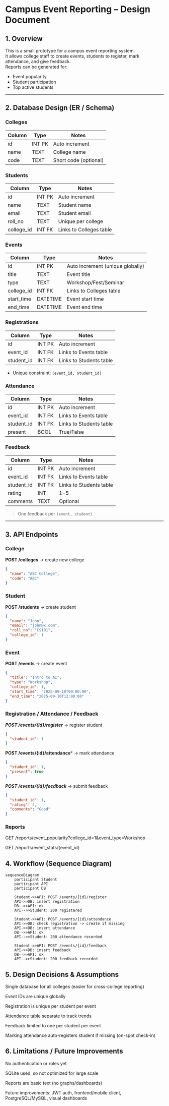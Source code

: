 # Campus Event Reporting – Design Document

## 1. Overview
This is a small prototype for a campus event reporting system.  
It allows college staff to create events, students to register, mark attendance, and give feedback.  
Reports can be generated for:  
- Event popularity  
- Student participation  
- Top active students  

---

## 2. Database Design (ER / Schema)

### **Colleges**
| Column | Type | Notes |
|--------|------|------|
| id     | INT PK | Auto increment |
| name   | TEXT   | College name |
| code   | TEXT   | Short code (optional) |

### **Students**
| Column | Type | Notes |
|--------|------|------|
| id         | INT PK | Auto increment |
| name       | TEXT   | Student name |
| email      | TEXT   | Student email |
| roll_no    | TEXT   | Unique per college |
| college_id | INT FK | Links to Colleges table |

### **Events**
| Column     | Type | Notes |
|------------|------|------|
| id         | INT PK | Auto increment (unique globally) |
| title      | TEXT   | Event title |
| type       | TEXT   | Workshop/Fest/Seminar |
| college_id | INT FK | Links to Colleges table |
| start_time | DATETIME | Event start time |
| end_time   | DATETIME | Event end time |

### **Registrations**
| Column     | Type | Notes |
|------------|------|------|
| id         | INT PK | Auto increment |
| event_id   | INT FK | Links to Events table |
| student_id | INT FK | Links to Students table |

- Unique constraint: `(event_id, student_id)`

### **Attendance**
| Column     | Type | Notes |
|------------|------|------|
| id         | INT PK | Auto increment |
| event_id   | INT FK | Links to Events table |
| student_id | INT FK | Links to Students table |
| present    | BOOL   | True/False |

### **Feedback**
| Column     | Type | Notes |
|------------|------|------|
| id         | INT PK | Auto increment |
| event_id   | INT FK | Links to Events table |
| student_id | INT FK | Links to Students table |
| rating     | INT    | 1-5 |
| comments   | TEXT   | Optional |

> One feedback per `(event, student)`

---

## 3. API Endpoints

### College
**POST /colleges** → create new college  

```json
{
  "name": "ABC College",
  "code": "ABC"
}
```
### Student

**POST /students** → create student  

```json
{
  "name": "John",
  "email": "john@x.com",
  "roll_no": "CS101",
  "college_id": 1
}
```

### Event

**POST /events** → create event

```json
{
  "title": "Intro to AI",
  "type": "Workshop",
  "college_id": 1,
  "start_time": "2025-09-10T09:00:00",
  "end_time": "2025-09-10T12:00:00"
}
```

### Registration / Attendance / Feedback

***POST /events/{id}/register*** → register student
```json
{
  "student_id": 1
}
```

**POST /events/{id}/attendance*** → mark attendance
```json
{
  "student_id": 1,
  "present": true
}
```

***POST /events/{id}/feedback*** → submit feedback
```json
{
  "student_id": 1,
  "rating": 4,
  "comments": "Good"
}
```

### Reports

GET /reports/event_popularity?college_id=1&event_type=Workshop

GET /reports/event_stats/{event_id}

## 4. Workflow (Sequence Diagram)

```mermaid
sequenceDiagram
    participant Student
    participant API
    participant DB

    Student->>API: POST /events/{id}/register
    API->>DB: insert registration
    DB-->>API: ok
    API-->>Student: 200 registered

    Student->>API: POST /events/{id}/attendance
    API->>DB: check registration -> create if missing
    API->>DB: insert attendance
    DB-->>API: ok
    API-->>Student: 200 attendance recorded

    Student->>API: POST /events/{id}/feedback
    API->>DB: insert feedback
    DB-->>API: ok
    API-->>Student: 200 feedback recorded
```

## 5. Design Decisions & Assumptions

Single database for all colleges (easier for cross-college reporting)

Event IDs are unique globally

Registration is unique per student per event

Attendance table separate to track trends

Feedback limited to one per student per event

Marking attendance auto-registers student if missing (on-spot check-in)

## 6. Limitations / Future Improvements

No authentication or roles yet

SQLite used, so not optimized for large scale

Reports are basic text (no graphs/dashboards)

Future improvements: JWT auth, frontend/mobile client, PostgreSQL/MySQL, visual dashboards
